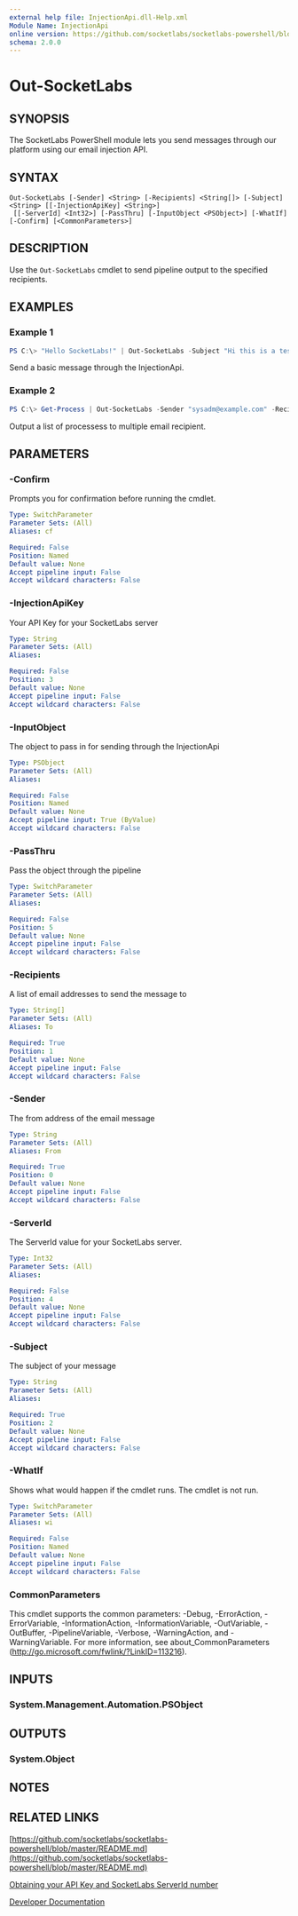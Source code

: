 ```yaml
---
external help file: InjectionApi.dll-Help.xml
Module Name: InjectionApi
online version: https://github.com/socketlabs/socketlabs-powershell/blob/master/README.md
schema: 2.0.0
---
```


# Out-SocketLabs

## SYNOPSIS
The SocketLabs PowerShell module lets you send messages through our platform using our email injection API.

## SYNTAX

```
Out-SocketLabs [-Sender] <String> [-Recipients] <String[]> [-Subject] <String> [[-InjectionApiKey] <String>]
 [[-ServerId] <Int32>] [-PassThru] [-InputObject <PSObject>] [-WhatIf] [-Confirm] [<CommonParameters>]
```

## DESCRIPTION
Use the `Out-SocketLabs` cmdlet to send pipeline output to the specified recipients.

## EXAMPLES

### Example 1
```powershell
PS C:\> "Hello SocketLabs!" | Out-SocketLabs -Subject "Hi this is a test!" -Sender "me@example.com" -Recipients "you@example.com"
```

Send a basic message through the InjectionApi.

### Example 2
```powershell
PS C:\> Get-Process | Out-SocketLabs -Sender "sysadm@example.com" -Recipients "infra@example.com", "logs@example.com" -Subject "Here is the list of running processes."
```

Output a list of processess to multiple email recipient.

## PARAMETERS

### -Confirm
Prompts you for confirmation before running the cmdlet.

```yaml
Type: SwitchParameter
Parameter Sets: (All)
Aliases: cf

Required: False
Position: Named
Default value: None
Accept pipeline input: False
Accept wildcard characters: False
```

### -InjectionApiKey
Your API Key for your SocketLabs server

```yaml
Type: String
Parameter Sets: (All)
Aliases:

Required: False
Position: 3
Default value: None
Accept pipeline input: False
Accept wildcard characters: False
```

### -InputObject
The object to pass in for sending through the InjectionApi

```yaml
Type: PSObject
Parameter Sets: (All)
Aliases:

Required: False
Position: Named
Default value: None
Accept pipeline input: True (ByValue)
Accept wildcard characters: False
```

### -PassThru
Pass the object through the pipeline

```yaml
Type: SwitchParameter
Parameter Sets: (All)
Aliases:

Required: False
Position: 5
Default value: None
Accept pipeline input: False
Accept wildcard characters: False
```

### -Recipients
A list of email addresses to send the message to

```yaml
Type: String[]
Parameter Sets: (All)
Aliases: To

Required: True
Position: 1
Default value: None
Accept pipeline input: False
Accept wildcard characters: False
```

### -Sender
The from address of the email message

```yaml
Type: String
Parameter Sets: (All)
Aliases: From

Required: True
Position: 0
Default value: None
Accept pipeline input: False
Accept wildcard characters: False
```

### -ServerId
The ServerId value for your SocketLabs server.

```yaml
Type: Int32
Parameter Sets: (All)
Aliases:

Required: False
Position: 4
Default value: None
Accept pipeline input: False
Accept wildcard characters: False
```

### -Subject
The subject of your message

```yaml
Type: String
Parameter Sets: (All)
Aliases:

Required: True
Position: 2
Default value: None
Accept pipeline input: False
Accept wildcard characters: False
```

### -WhatIf
Shows what would happen if the cmdlet runs.
The cmdlet is not run.

```yaml
Type: SwitchParameter
Parameter Sets: (All)
Aliases: wi

Required: False
Position: Named
Default value: None
Accept pipeline input: False
Accept wildcard characters: False
```

### CommonParameters
This cmdlet supports the common parameters: -Debug, -ErrorAction, -ErrorVariable, -InformationAction, -InformationVariable, -OutVariable, -OutBuffer, -PipelineVariable, -Verbose, -WarningAction, and -WarningVariable. For more information, see about_CommonParameters (http://go.microsoft.com/fwlink/?LinkID=113216).

## INPUTS

### System.Management.Automation.PSObject

## OUTPUTS

### System.Object

## NOTES

## RELATED LINKS

[https://github.com/socketlabs/socketlabs-powershell/blob/master/README.md](https://github.com/socketlabs/socketlabs-powershell/blob/master/README.md) 

[Obtaining your API Key and SocketLabs ServerId number](https://github.com/socketlabs/socketlabs-powershell/blob/master/README.md#obtaining-your-api-key-and-socketlabs-serverid-number) 

[Developer Documentation](https://www.socketlabs.com/developers)